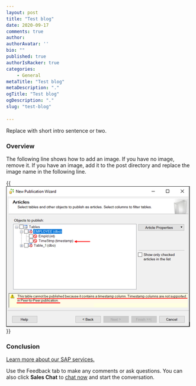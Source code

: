 ```yaml
---
layout: post
title: "Test blog"
date: 2020-09-17
comments: true
author:
authorAvatar: ''
bio: ""
published: true
authorIsRacker: true
categories:
    - General
metaTitle: "Test blog"
metaDescription: "."
ogTitle: "Test blog"
ogDescription: "."
slug: "test-blog"

---
```


Replace with short intro sentence or two.

<!--more-->

### Overview

The following line shows how to add an image.  If you have no image, remove it.
If you have an image, add it to the post directory and replace the image name in the following line.

{{<img src="Picture1.png" title="" alt="">}}

### Conclusion

<a class="cta purple" id="cta" href="https://www.rackspace.com/sap">Learn more about our SAP services.</a>

Use the Feedback tab to make any comments or ask questions. You can also click
**Sales Chat** to [chat now](https://www.rackspace.com/) and start the conversation.

